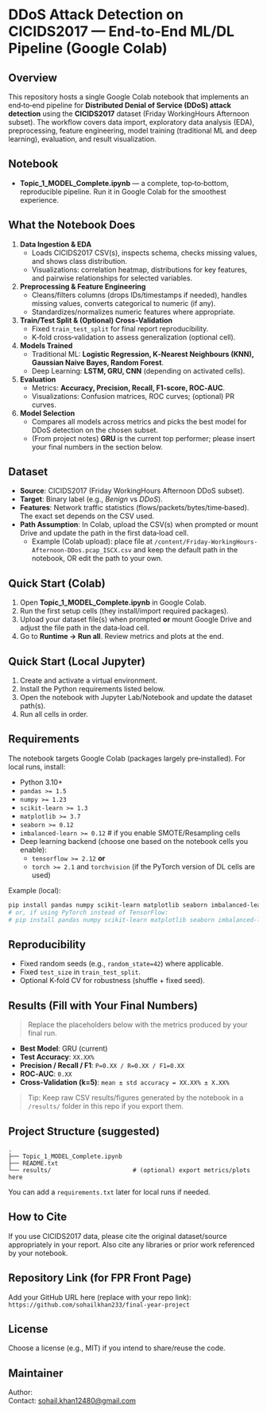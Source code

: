 DDoS Attack Detection on CICIDS2017 — End-to-End ML/DL Pipeline (Google Colab)
=============================================================================

Overview
--------
This repository hosts a single Google Colab notebook that implements an end‑to‑end pipeline for **Distributed Denial of Service (DDoS) attack detection** using the **CICIDS2017** dataset (Friday WorkingHours Afternoon subset). The workflow covers data import, exploratory data analysis (EDA), preprocessing, feature engineering, model training (traditional ML and deep learning), evaluation, and result visualization.

Notebook
--------
- **Topic_1_MODEL_Complete.ipynb** — a complete, top‑to‑bottom, reproducible pipeline. Run it in Google Colab for the smoothest experience.

What the Notebook Does
----------------------
1. **Data Ingestion & EDA**
   - Loads CICIDS2017 CSV(s), inspects schema, checks missing values, and shows class distribution.
   - Visualizations: correlation heatmap, distributions for key features, and pairwise relationships for selected variables.
2. **Preprocessing & Feature Engineering**
   - Cleans/filters columns (drops IDs/timestamps if needed), handles missing values, converts categorical to numeric (if any).
   - Standardizes/normalizes numeric features where appropriate.
3. **Train/Test Split & (Optional) Cross‑Validation**
   - Fixed `train_test_split` for final report reproducibility.
   - K‑fold cross‑validation to assess generalization (optional cell).
4. **Models Trained**
   - Traditional ML: **Logistic Regression, K‑Nearest Neighbours (KNN), Gaussian Naive Bayes, Random Forest**.
   - Deep Learning: **LSTM, GRU, CNN** (depending on activated cells).
5. **Evaluation**
   - Metrics: **Accuracy, Precision, Recall, F1‑score, ROC‑AUC**.
   - Visualizations: Confusion matrices, ROC curves; (optional) PR curves.
6. **Model Selection**
   - Compares all models across metrics and picks the best model for DDoS detection on the chosen subset.
   - (From project notes) **GRU** is the current top performer; please insert your final numbers in the section below.

Dataset
-------
- **Source**: CICIDS2017 (Friday WorkingHours Afternoon DDoS subset).
- **Target**: Binary label (e.g., *Benign* vs *DDoS*).
- **Features**: Network traffic statistics (flows/packets/bytes/time‑based). The exact set depends on the CSV used.
- **Path Assumption**: In Colab, upload the CSV(s) when prompted or mount Drive and update the path in the first data‑load cell.
  - Example (Colab upload): place file at `/content/Friday-WorkingHours-Afternoon-DDos.pcap_ISCX.csv` and keep the default path in the notebook, OR edit the path to your own.

Quick Start (Colab)
-------------------
1. Open **Topic_1_MODEL_Complete.ipynb** in Google Colab.
2. Run the first setup cells (they install/import required packages).
3. Upload your dataset file(s) when prompted **or** mount Google Drive and adjust the file path in the data‑load cell.
4. Go to **Runtime → Run all**. Review metrics and plots at the end.

Quick Start (Local Jupyter)
---------------------------
1. Create and activate a virtual environment.
2. Install the Python requirements listed below.
3. Open the notebook with Jupyter Lab/Notebook and update the dataset path(s).
4. Run all cells in order.

Requirements
------------
The notebook targets Google Colab (packages largely pre‑installed). For local runs, install:
- Python 3.10+
- `pandas >= 1.5`
- `numpy >= 1.23`
- `scikit-learn >= 1.3`
- `matplotlib >= 3.7`
- `seaborn >= 0.12`
- `imbalanced-learn >= 0.12`   # if you enable SMOTE/Resampling cells
- Deep learning backend (choose one based on the notebook cells you enable):
  - `tensorflow >= 2.12` **or**
  - `torch >= 2.1` and `torchvision` (if the PyTorch version of DL cells are used)

Example (local):
```bash
pip install pandas numpy scikit-learn matplotlib seaborn imbalanced-learn tensorflow
# or, if using PyTorch instead of TensorFlow:
# pip install pandas numpy scikit-learn matplotlib seaborn imbalanced-learn torch torchvision --index-url https://download.pytorch.org/whl/cu118
```

Reproducibility
---------------
- Fixed random seeds (e.g., `random_state=42`) where applicable.
- Fixed `test_size` in `train_test_split`.
- Optional K‑fold CV for robustness (shuffle + fixed seed).

Results (Fill with Your Final Numbers)
--------------------------------------
> Replace the placeholders below with the metrics produced by your final run.

- **Best Model**: GRU (current)  
- **Test Accuracy**: `XX.XX%`  
- **Precision / Recall / F1**: `P=0.XX / R=0.XX / F1=0.XX`  
- **ROC‑AUC**: `0.XX`  
- **Cross‑Validation (k=5)**: `mean ± std accuracy = XX.XX% ± X.XX%`  

> Tip: Keep raw CSV results/figures generated by the notebook in a `/results/` folder in this repo if you export them.

Project Structure (suggested)
-----------------------------
```
.
├── Topic_1_MODEL_Complete.ipynb
├── README.txt
└── results/                       # (optional) export metrics/plots here
```
You can add a `requirements.txt` later for local runs if needed.

How to Cite
-----------
If you use CICIDS2017 data, please cite the original dataset/source appropriately in your report. Also cite any libraries or prior work referenced by your notebook.

Repository Link (for FPR Front Page)
------------------------------------
Add your GitHub URL here (replace with your repo link):  
`https://github.com/sohailkhan233/final-year-project`

License
-------
Choose a license (e.g., MIT) if you intend to share/reuse the code.

Maintainer
----------
Author: <Your sohail>  
Contact: <sohail.khan12480@gmail.com>
